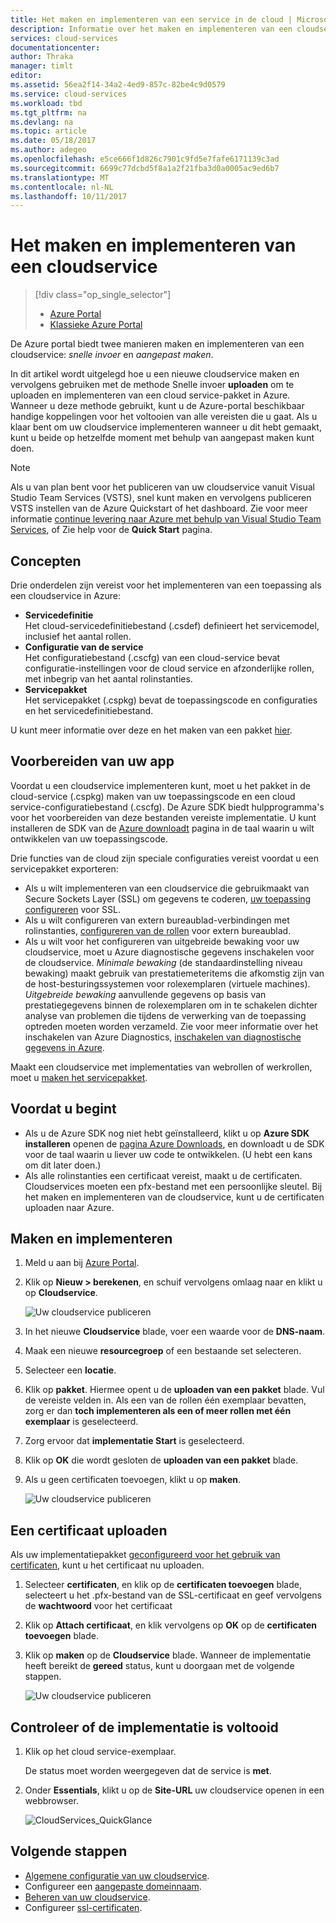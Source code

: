 ```yaml
---
title: Het maken en implementeren van een service in de cloud | Microsoft Docs
description: Informatie over het maken en implementeren van een cloudservice met de Azure portal.
services: cloud-services
documentationcenter: 
author: Thraka
manager: timlt
editor: 
ms.assetid: 56ea2f14-34a2-4ed9-857c-82be4c9d0579
ms.service: cloud-services
ms.workload: tbd
ms.tgt_pltfrm: na
ms.devlang: na
ms.topic: article
ms.date: 05/18/2017
ms.author: adegeo
ms.openlocfilehash: e5ce666f1d826c7901c9fd5e7fafe6171139c3ad
ms.sourcegitcommit: 6699c77dcbd5f8a1a2f21fba3d0a0005ac9ed6b7
ms.translationtype: MT
ms.contentlocale: nl-NL
ms.lasthandoff: 10/11/2017
---
```

# <a name="how-to-create-and-deploy-a-cloud-service"></a>Het maken en implementeren van een cloudservice
> [!div class="op_single_selector"]
> * [Azure Portal](cloud-services-how-to-create-deploy-portal.md)
> * [Klassieke Azure Portal](cloud-services-how-to-create-deploy.md)
>
>

De Azure portal biedt twee manieren maken en implementeren van een cloudservice: *snelle invoer* en *aangepast maken*.

In dit artikel wordt uitgelegd hoe u een nieuwe cloudservice maken en vervolgens gebruiken met de methode Snelle invoer **uploaden** om te uploaden en implementeren van een cloud service-pakket in Azure. Wanneer u deze methode gebruikt, kunt u de Azure-portal beschikbaar handige koppelingen voor het voltooien van alle vereisten die u gaat. Als u klaar bent om uw cloudservice implementeren wanneer u dit hebt gemaakt, kunt u beide op hetzelfde moment met behulp van aangepast maken kunt doen.

> [!NOTE]
> Als u van plan bent voor het publiceren van uw cloudservice vanuit Visual Studio Team Services (VSTS), snel kunt maken en vervolgens publiceren VSTS instellen van de Azure Quickstart of het dashboard. Zie voor meer informatie [continue levering naar Azure met behulp van Visual Studio Team Services][TFSTutorialForCloudService], of Zie help voor de **Quick Start** pagina.
>
>

## <a name="concepts"></a>Concepten
Drie onderdelen zijn vereist voor het implementeren van een toepassing als een cloudservice in Azure:

* **Servicedefinitie**  
  Het cloud-servicedefinitiebestand (.csdef) definieert het servicemodel, inclusief het aantal rollen.
* **Configuratie van de service**  
  Het configuratiebestand (.cscfg) van een cloud-service bevat configuratie-instellingen voor de cloud service en afzonderlijke rollen, met inbegrip van het aantal rolinstanties.
* **Servicepakket**  
  Het servicepakket (.cspkg) bevat de toepassingscode en configuraties en het servicedefinitiebestand.

U kunt meer informatie over deze en het maken van een pakket [hier](cloud-services-model-and-package.md).

## <a name="prepare-your-app"></a>Voorbereiden van uw app
Voordat u een cloudservice implementeren kunt, moet u het pakket in de cloud-service (.cspkg) maken van uw toepassingscode en een cloud service-configuratiebestand (.cscfg). De Azure SDK biedt hulpprogramma's voor het voorbereiden van deze bestanden vereiste implementatie. U kunt installeren de SDK van de [Azure downloadt](https://azure.microsoft.com/downloads/) pagina in de taal waarin u wilt ontwikkelen van uw toepassingscode.

Drie functies van de cloud zijn speciale configuraties vereist voordat u een servicepakket exporteren:

* Als u wilt implementeren van een cloudservice die gebruikmaakt van Secure Sockets Layer (SSL) om gegevens te coderen, [uw toepassing configureren](cloud-services-configure-ssl-certificate-portal.md#modify) voor SSL.
* Als u wilt configureren van extern bureaublad-verbindingen met rolinstanties, [configureren van de rollen](cloud-services-role-enable-remote-desktop-new-portal.md) voor extern bureaublad.
* Als u wilt voor het configureren van uitgebreide bewaking voor uw cloudservice, moet u Azure diagnostische gegevens inschakelen voor de cloudservice. *Minimale bewaking* (de standaardinstelling niveau bewaking) maakt gebruik van prestatiemeteritems die afkomstig zijn van de host-besturingssystemen voor rolexemplaren (virtuele machines). *Uitgebreide bewaking* aanvullende gegevens op basis van prestatiegegevens binnen de rolexemplaren om in te schakelen dichter analyse van problemen die tijdens de verwerking van de toepassing optreden moeten worden verzameld. Zie voor meer informatie over het inschakelen van Azure Diagnostics, [inschakelen van diagnostische gegevens in Azure](cloud-services-dotnet-diagnostics.md).

Maakt een cloudservice met implementaties van webrollen of werkrollen, moet u [maken het servicepakket](cloud-services-model-and-package.md#servicepackagecspkg).

## <a name="before-you-begin"></a>Voordat u begint
* Als u de Azure SDK nog niet hebt geïnstalleerd, klikt u op **Azure SDK installeren** openen de [pagina Azure Downloads](https://azure.microsoft.com/downloads/), en downloadt u de SDK voor de taal waarin u liever uw code te ontwikkelen. (U hebt een kans om dit later doen.)
* Als alle rolinstanties een certificaat vereist, maakt u de certificaten. Cloudservices moeten een pfx-bestand met een persoonlijke sleutel. Bij het maken en implementeren van de cloudservice, kunt u de certificaten uploaden naar Azure.

## <a name="create-and-deploy"></a>Maken en implementeren
1. Meld u aan bij [Azure Portal](https://portal.azure.com/).
2. Klik op **Nieuw > berekenen**, en schuif vervolgens omlaag naar en klikt u op **Cloudservice**.

    ![Uw cloudservice publiceren](media/cloud-services-how-to-create-deploy-portal/create-cloud-service.png)
3. In het nieuwe **Cloudservice** blade, voer een waarde voor de **DNS-naam**.
4. Maak een nieuwe **resourcegroep** of een bestaande set selecteren.
5. Selecteer een **locatie**.
6. Klik op **pakket**. Hiermee opent u de **uploaden van een pakket** blade. Vul de vereiste velden in. Als een van de rollen één exemplaar bevatten, zorg er dan **toch implementeren als een of meer rollen met één exemplaar** is geselecteerd.
7. Zorg ervoor dat **implementatie Start** is geselecteerd.
8. Klik op **OK** die wordt gesloten de **uploaden van een pakket** blade.
9. Als u geen certificaten toevoegen, klikt u op **maken**.

    ![Uw cloudservice publiceren](media/cloud-services-how-to-create-deploy-portal/select-package.png)

## <a name="upload-a-certificate"></a>Een certificaat uploaden
Als uw implementatiepakket [geconfigureerd voor het gebruik van certificaten](cloud-services-configure-ssl-certificate-portal.md#modify), kunt u het certificaat nu uploaden.

1. Selecteer **certificaten**, en klik op de **certificaten toevoegen** blade, selecteert u het .pfx-bestand van de SSL-certificaat en geef vervolgens de **wachtwoord** voor het certificaat
2. Klik op **Attach certificaat**, en klik vervolgens op **OK** op de **certificaten toevoegen** blade.
3. Klik op **maken** op de **Cloudservice** blade. Wanneer de implementatie heeft bereikt de **gereed** status, kunt u doorgaan met de volgende stappen.

    ![Uw cloudservice publiceren](media/cloud-services-how-to-create-deploy-portal/attach-cert.png)

## <a name="verify-your-deployment-completed-successfully"></a>Controleer of de implementatie is voltooid
1. Klik op het cloud service-exemplaar.

    De status moet worden weergegeven dat de service is **met**.
2. Onder **Essentials**, klikt u op de **Site-URL** uw cloudservice openen in een webbrowser.

    ![CloudServices_QuickGlance](./media/cloud-services-how-to-create-deploy-portal/running.png)

[TFSTutorialForCloudService]: http://go.microsoft.com/fwlink/?LinkID=251796

## <a name="next-steps"></a>Volgende stappen
* [Algemene configuratie van uw cloudservice](cloud-services-how-to-configure-portal.md).
* Configureer een [aangepaste domeinnaam](cloud-services-custom-domain-name-portal.md).
* [Beheren van uw cloudservice](cloud-services-how-to-manage-portal.md).
* Configureer [ssl-certificaten](cloud-services-configure-ssl-certificate-portal.md).

